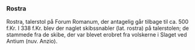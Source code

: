 ### Rostra


Rostra, talerstol på Forum Romanum, der antagelig går tilbage til ca. 500 f.Kr. I 338 f.Kr. blev der naglet skibssnabler (lat. rostra) på talerstolen; de stammede fra de skibe, der var blevet erobret fra volskerne i Slaget ved Antium (nuv. Anzio).